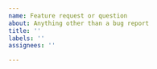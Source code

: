 ```yaml
---
name: Feature request or question
about: Anything other than a bug report
title: ''
labels: ''
assignees: ''

---
```



